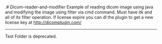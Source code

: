 .# Dicom-reader-and-modifier
Example of reading dicom image using java and modifying the image using filter via cmd command.
Must have itk and all of its filter operation.
If license expire you can dl the plugin to get a new license key at http://dicomplugin.com/


----------------------
Test Folder is deprecated.
